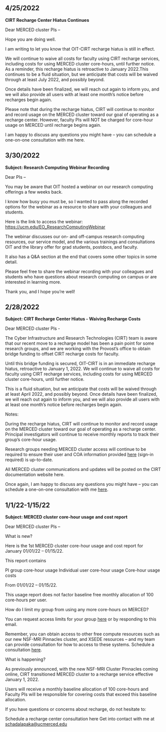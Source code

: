 ## 4/25/2022

**CIRT Recharge Center Hiatus Continues**

Dear MERCED cluster PIs –

Hope you are doing well.

I am writing to let you know that OIT-CIRT recharge hiatus is still in effect.

We will continue to waive all costs for faculty using CIRT recharge services, including costs for using MERCED cluster core-hours, until further notice. 
As a reminder, this recharge hiatus is retroactive to January 2022.This continues to be a fluid situation, but we anticipate that costs will be waived through at least July 2022, and possibly beyond. 

Once details have been finalized, we will reach out again to inform you, and we will also provide all users with at least one month’s notice before recharges begin again.

Please note that during the recharge hiatus, CIRT will continue to monitor and record usage on the MERCED cluster toward our goal of operating as a recharge center. 
However, faculty PIs will NOT be charged for core-hour usage on MERCED until recharge begins again.

I am happy to discuss any questions you might have – you can schedule a one-on-one consultation with me here.


## 3/30/2022

**Subject: Research Computing Webinar Recording**

Dear PIs –

You may be aware that OIT hosted a webinar on our research computing offerings a few weeks back. 

I know how busy you must be, so I wanted to pass along the recorded options for the webinar as a resource to share with your colleagues and students. 

Here is the link to access the webinar: https://ucm.edu/EO_ResearchComputingWebinar

The webinar discusses our on- and off-campus research computing resources, our service model, and the various trainings and consultations OIT and the library offer for grad students, postdocs, and faculty. 

It also has a Q&A section at the end that covers some other topics in some detail.

Please feel free to share the webinar recording with your colleagues and students who have questions about research computing on campus or are interested in learning more.

Thank you, and I hope you’re well!



## 2/28/2022

**Subject: CIRT Recharge Center Hiatus - Waiving Recharge Costs**

Dear MERCED cluster PIs -

 

The Cyber Infrastructure and Research Technologies (CIRT) team is aware that our recent move to a recharge model has been a pain point for some research groups, and we are working with the Provost’s office to obtain bridge funding to offset CIRT recharge costs for faculty.

 

Until this bridge funding is secured, OIT-CIRT is in an immediate recharge hiatus, retroactive to January 1, 2022. We will continue to waive all costs for faculty using CIRT recharge services, including costs for using MERCED cluster core-hours, until further notice.

 

This is a fluid situation, but we anticipate that costs will be waived through at least April 2022, and possibly beyond. Once details have been finalized, we will reach out again to inform you, and we will also provide all users with at least one month’s notice before recharges begin again.

 

Notes:

 

During the recharge hiatus, CIRT will continue to monitor and record usage on the MERCED cluster toward our goal of operating as a recharge center. Principal investigators will continue to receive monthly reports to track their group’s core-hour usage.
 

Research groups needing MERCED cluster access will continue to be required to ensure their user and COA information provided [here](https://login.microsoftonline.com/f4dfe9a3-ca78-4998-b7a7-e6d0692eace6/oauth2/authorize?client_id=00000003-0000-0ff1-ce00-000000000000&response_mode=form_post&protectedtoken=true&response_type=code%20id_token&resource=00000003-0000-0ff1-ce00-000000000000&scope=openid&nonce=74817F0D7870D6EF7E4073B97706ED2FE1030003B869546F-842C588301A4BBE35FE1718729B638B64ED1A2007B1773EA306E78C1D1272E10&redirect_uri=https%3A%2F%2Fmerced-my.sharepoint.com%2F_forms%2Fdefault.aspx&state=OD0w&claims=%7B%22id_token%22%3A%7B%22xms_cc%22%3A%7B%22values%22%3A%5B%22CP1%22%5D%7D%7D%7D&wsucxt=1&cobrandid=11bd8083-87e0-41b5-bb78-0bc43c8a8e8a&client-request-id=1b3d25a0-800a-1000-9a79-2d73fe130045) (sign-in required) is up-to-date.
 

All MERCED cluster communications and updates will be posted on the CIRT documentation website here.
 

Once again, I am happy to discuss any questions you might have – you can schedule a one-on-one consultation with me [here](https://arrangr.com/sarvani/rechargemeeting).

 
## 1/1/22-1/15/22

**Subject: MERCED cluster core-hour usage and cost report**

Dear MERCED cluster PIs –


What is new?
 

Here is the 1st MERCED cluster core-hour usage and cost report for January 01/01/22 – 01/15/22.
 

This report contains

PI group core-hour usage
Individual user core-hour usage
Core-hour usage costs
 

From 01/01/22 – 01/15/22.
 

This usage report does not factor baseline free monthly allocation of 100 core-hours per user.
 

How do I limit my group from using any more core-hours on MERCED?
 

You can request access limits for your group [here](https://ucmerced.service-now.com/servicehub?id=public_kb_article&sys_id=3c3ee9ff1b67a0543a003112cd4bcb13&form_id=06da3f8edbfc08103c4d56f3ce9619f4) or by responding to this email.
 

Remember, you can obtain access to other free compute resources such as our new NSF-MRI Pinnacles cluster, and XSEDE resources – and my team can provide consultation for how to access to these systems. Schedule a consultation [here](https://ucmerced.service-now.com/servicehub?id=public_kb_article&sys_id=643ea9ff1b67a0543a003112cd4bcba3&form_id=280d8bb04f72f6006137d0af0310c7b0).
 

What is happening?

 

As previously announced, with the new NSF-MRI Cluster Pinnacles coming online, CIRT transitioned MERCED cluster to a recharge service effective January 1, 2022.

 

Users will receive a monthly baseline allocation of 100 core-hours and Faculty PIs will be responsible for covering costs that exceed this baseline allocation.

 

If you have questions or concerns about recharge, do not hesitate to:

Schedule a recharge center consultation here
Get into contact with me at schadalapaka@ucmerced.edu